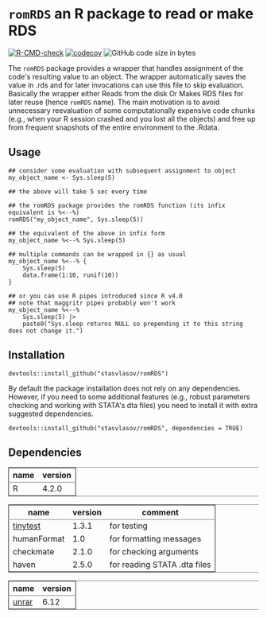 
# `romRDS` an R package to read or make RDS

[![R-CMD-check](https://github.com/stasvlasov/romRDS/workflows/R-CMD-check/badge.svg)](https://github.com/stasvlasov/romRDS/actions)
[![codecov](https://codecov.io/gh/stasvlasov/romRDS/branch/master/graph/badge.svg?token=DIUS28A7US)](https://codecov.io/gh/stasvlasov/romRDS)
![GitHub code size in bytes](https://img.shields.io/github/languages/code-size/stasvlasov/romRDS)

The `romRDS` package provides a wrapper that handles assignment of the code's resulting value to an object. The wrapper automatically saves the value in .rds and for later invocations can use this file to skip evaluation. Basically the wrapper either Reads from the disk Or Makes RDS files for later reuse (hence `romRDS` name). The main motivation is to avoid unnecessary reevaluation of some computationally expensive code chunks (e.g., when your R session crashed and you lost all the objects) and free up from frequent snapshots of the entire environment to the .Rdata.


## Usage

    ## consider some evaluation with subsequent assignment to object
    my_object_name <- Sys.sleep(5)
    
    ## the above will take 5 sec every time
    
    ## the romRDS package provides the romRDS function (its infix equivalent is %<--%)
    romRDS("my_object_name", Sys.sleep(5))
    
    ## the equivalent of the above in infix form
    my_object_name %<--% Sys.sleep(5)
    
    ## multiple commands can be wrapped in {} as usual
    my_object_name %<--% {
        Sys.sleep(5)
        data.frame(1:10, runif(10))
    }
    
    ## or you can use R pipes introduced since R v4.0
    ## note that maggritr pipes probably won't work
    my_object_name %<--%
        Sys.sleep(5) |>
        paste0("Sys.sleep returns NULL so prepending it to this string does not change it.")


## Installation

    devtools::install_github("stasvlasov/romRDS")

By default the package installation does not rely on any dependencies. However, if you need to some additional features (e.g., robust parameters checking and working with STATA's dta files) you need to install it with extra suggested dependencies.

    devtools::install_github("stasvlasov/romRDS", dependencies = TRUE)


## Dependencies

<table id="org5ee9a7a" border="2" cellspacing="0" cellpadding="6" rules="groups" frame="hsides">


<colgroup>
<col  class="org-left" />

<col  class="org-right" />
</colgroup>
<thead>
<tr>
<th scope="col" class="org-left">name</th>
<th scope="col" class="org-right">version</th>
</tr>
</thead>

<tbody>
<tr>
<td class="org-left">R</td>
<td class="org-right">4.2.0</td>
</tr>
</tbody>
</table>

<table id="org0c4aa60" border="2" cellspacing="0" cellpadding="6" rules="groups" frame="hsides">


<colgroup>
<col  class="org-left" />

<col  class="org-right" />

<col  class="org-left" />
</colgroup>
<thead>
<tr>
<th scope="col" class="org-left">name</th>
<th scope="col" class="org-right">version</th>
<th scope="col" class="org-left">comment</th>
</tr>
</thead>

<tbody>
<tr>
<td class="org-left"><a href="https://github.com/markvanderloo/tinytest/blob/master/pkg/README.md">tinytest</a></td>
<td class="org-right">1.3.1</td>
<td class="org-left">for testing</td>
</tr>


<tr>
<td class="org-left">humanFormat</td>
<td class="org-right">1.0</td>
<td class="org-left">for formatting messages</td>
</tr>


<tr>
<td class="org-left">checkmate</td>
<td class="org-right">2.1.0</td>
<td class="org-left">for checking arguments</td>
</tr>


<tr>
<td class="org-left">haven</td>
<td class="org-right">2.5.0</td>
<td class="org-left">for reading STATA .dta files</td>
</tr>
</tbody>
</table>

<table id="orgcde6e12" border="2" cellspacing="0" cellpadding="6" rules="groups" frame="hsides">


<colgroup>
<col  class="org-left" />

<col  class="org-right" />
</colgroup>
<thead>
<tr>
<th scope="col" class="org-left">name</th>
<th scope="col" class="org-right">version</th>
</tr>
</thead>

<tbody>
<tr>
<td class="org-left"><a href="https://www.rarlab.com/">unrar</a></td>
<td class="org-right">6.12</td>
</tr>
</tbody>
</table>

